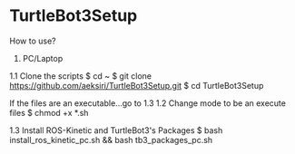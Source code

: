 # TurtleBot3Setup

How to use?

1. PC/Laptop

1.1 Clone the scripts
$ cd ~
$ git clone https://github.com/aeksiri/TurtleBot3Setup.git
$ cd TurtleBot3Setup

If the files are an executable...go to 1.3
1.2 Change mode to be an execute files
$ chmod +x *.sh

1.3 Install ROS-Kinetic and TurtleBot3's Packages
$ bash install_ros_kinetic_pc.sh && bash tb3_packages_pc.sh
